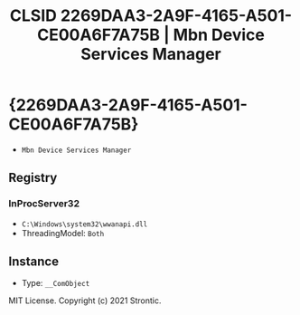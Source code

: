 ﻿---
title: "CLSID 2269DAA3-2A9F-4165-A501-CE00A6F7A75B | Mbn Device Services Manager"
excerpt: What is COM-Object CLSID 2269DAA3-2A9F-4165-A501-CE00A6F7A75B?
---

# {2269DAA3-2A9F-4165-A501-CE00A6F7A75B}

* `Mbn Device Services Manager`

## Registry


### InProcServer32

* `C:\Windows\system32\wwanapi.dll`
* ThreadingModel: `Both`

## Instance

* Type: `__ComObject`

MIT License. Copyright (c) 2021 Strontic.


